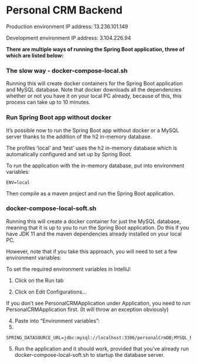 # Personal CRM Backend

Production environment IP address: 13.236.101.149

Development environment IP address: 3.104.226.94



**There are multiple ways of running the Spring Boot application, three of which are listed below:**

### The slow way - docker-compose-local.sh

Running this will create docker containers for the Spring Boot application and MySQL database.
Note that docker downloads all the dependencies whether or not you have it on your local PC already, because of this, this process can take up to 10 minutes.

### Run Spring Boot app without docker

It’s possible now to run the Spring Boot app without docker or a MySQL server thanks to the addition of the h2 in-memory database.

The profiles ‘local’ and ‘test’ uses the h2 in-memory database which is automatically configured and set up by Spring Boot.

To run the application with the in-memory database, put into environment variables:

```
ENV=local
```

Then compile as a maven project and run the Spring Boot application.

### docker-compose-local-soft.sh

Running this will create a docker container for just the MySQL database, meaning that it is up to you to run the Spring Boot application. Do this if you have JDK 11 and the maven dependencies already installed on your local PC.

However, note that if you take this approach, you will need to set a few environment variables:

To set the required environment variables in IntelliJ:

1. Click on the Run tab

2. Click on Edit Configurations…

If you don’t see PersonalCRMApplication under Application, you need to run PersonalCRMApplication first. (It will throw an exception obviously)

4. Paste into “Environment variables”:
5. 
```
SPRING_DATASOURCE_URL=jdbc:mysql://localhost:3306/personalCrmDB;MYSQL_ROOT_PASSWORD=admin;ENV=dev
```

5. Run the application and it should work, provided that you’ve already run docker-compose-local-soft.sh to startup the database server.



